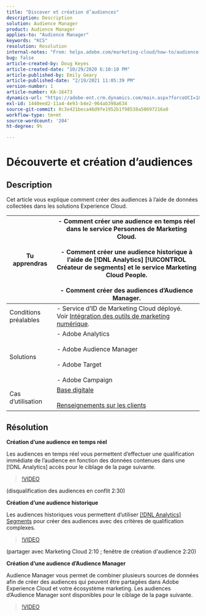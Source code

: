 ```yaml
---
title: "Discover et création d’audiences"
description: Description
solution: Audience Manager
product: Audience Manager
applies-to: "Audience Manager"
keywords: "KCS"
resolution: Resolution
internal-notes: "From: helpx.adobe.com/marketing-cloud/how-to/audience-discovery.html"
bug: false
article-created-by: Doug Keyes
article-created-date: "10/29/2020 6:10:10 PM"
article-published-by: Emily Geary
article-published-date: "2/19/2021 11:05:39 PM"
version-number: 1
article-number: KA-16473
dynamics-url: "https://adobe-ent.crm.dynamics.com/main.aspx?forceUCI=1&pagetype=entityrecord&etn=knowledgearticle&id=279bbdfa-111a-eb11-a813-000d3a5937f3"
exl-id: 1440eed2-11a4-4e93-b4e2-964ab398a634
source-git-commit: 0c3e421beca46d9fe1952b1f98538a50697216a0
workflow-type: tm+mt
source-wordcount: '204'
ht-degree: 9%

---
```


# Découverte et création d’audiences

## Description


Cet article vous explique comment créer des audiences à l’aide de données collectées dans les solutions Experience Cloud.


| Tu apprendras | - Comment créer une audience en temps réel dans le service Personnes de Marketing Cloud.<br><br>- Comment créer une audience historique à l’aide de [!DNL Analytics] [!UICONTROL Créateur de segments] et le service Marketing Cloud People.<br><br>- Comment créer des audiences d’Audience Manager. |
| --- | --- |
| Conditions préalables | - Service d’ID de Marketing Cloud déployé. Voir [Intégration des outils de marketing numérique](https://helpx.adobe.com/marketing-cloud/how-to/tool-integration.html). |
| Solutions | - Adobe Analytics<br><br>- Adobe Audience Manager<br><br>- Adobe Target<br><br>- Adobe Campaign |
| Cas d’utilisation | [Base digitale](https://helpx.adobe.com/marketing-cloud/how-to/digital-foundation.html)<br><br>[Renseignements sur les clients](https://helpx.adobe.com/marketing-cloud/how-to/customer-intelligence.html) |





## Résolution


<b>Création d’une audience en temps réel</b>

Les audiences en temps réel vous permettent d’effectuer une qualification immédiate de l’audience en fonction des données contenues dans une [!DNL Analytics] accès pour le ciblage de la page suivante.




>[!VIDEO](https://video.tv.adobe.com/v/17804t1/)


(disqualification des audiences en conflit 2:30)



<b>Création d’une audience historique</b>

Les audiences historiques vous permettent d’utiliser [[!DNL Analytics] Segments](https://marketing.adobe.com/resources/help/fr_FR/analytics/segment/) pour créer des audiences avec des critères de qualification complexes.




>[!VIDEO](https://video.tv.adobe.com/v/17805/)


(partager avec Marketing Cloud 2:10 ; fenêtre de création d&#39;audience 2:20)

<b>Création d’une audience d’Audience Manager</b>

Audience Manager vous permet de combiner plusieurs sources de données afin de créer des audiences qui peuvent être partagées dans Adobe Experience Cloud et votre écosystème marketing. Les audiences d’Audience Manager sont disponibles pour le ciblage de la page suivante.




>[!VIDEO](https://video.tv.adobe.com/v/18113t1/)
